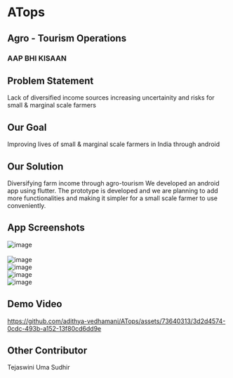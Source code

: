 

# ATops
## Agro - Tourism Operations
### AAP BHI KISAAN

## Problem Statement
Lack of diversified income sources increasing uncertainity and risks for small & marginal scale farmers 

## Our Goal
Improving lives of small & marginal scale farmers in India through android

## Our Solution
Diversifying farm income through agro-tourism
We developed an android app using flutter. The prototype is developed and we are planning to add more functionalities and making it simpler for a small scale farmer to use conveniently.

## App Screenshots

![image](https://github.com/adithya-vedhamani/ATops/assets/73640313/04a998bf-3a52-4bc0-954f-f830fe1bd7e3)     </br>          
![image](https://github.com/adithya-vedhamani/ATops/assets/73640313/8a932859-04f8-49cb-8537-d4ba901b92b1)</br>
![image](https://github.com/adithya-vedhamani/ATops/assets/73640313/0cfcfd98-5585-4eb4-91b0-87cfe06b0fe4)</br>
![image](https://github.com/adithya-vedhamani/ATops/assets/73640313/4f1cb32f-1a77-47d2-935e-99d8d3159c34)</br>
![image](https://github.com/adithya-vedhamani/ATops/assets/73640313/417933f0-0bdc-433b-b5bd-2b4afe59d532)

## Demo Video
https://github.com/adithya-vedhamani/ATops/assets/73640313/3d2d4574-0cdc-493b-a152-13f80cd6dd9e

## Other Contributor

Tejaswini Uma Sudhir

